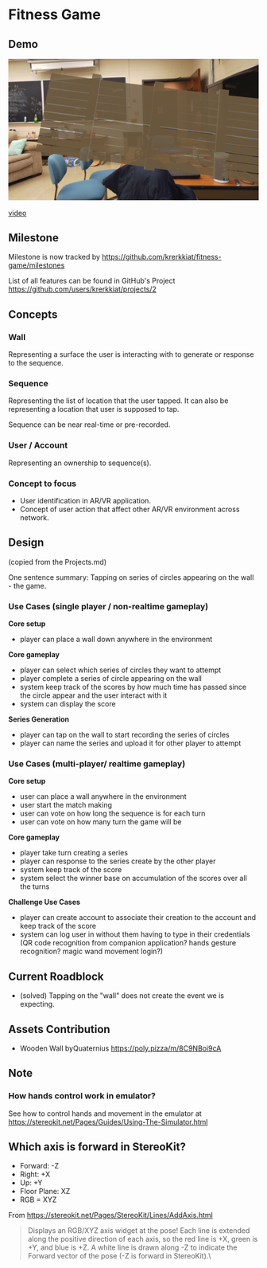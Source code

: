 ﻿# Fitness Game

## Demo

<img src=".images/early-render.jpg" width="600" />

[video](https://youtu.be/6FYQ-V4XmO0)

## Milestone

Milestone is now tracked by https://github.com/krerkkiat/fitness-game/milestones

List of all features can be found in GitHub's Project https://github.com/users/krerkkiat/projects/2

## Concepts

### Wall

Representing a surface the user is interacting with to generate or response to the sequence.

### Sequence

Representing the list of location that the user tapped. It can also be representing a location
that user is supposed to tap.

Sequence can be near real-time or pre-recorded.

### User / Account

Representing an ownership to sequence(s).

### Concept to focus

- User identification in AR/VR application.
- Concept of user action that affect other AR/VR environment across network.

## Design

(copied from the Projects.md)

One sentence summary: Tapping on series of circles appearing on the wall - the game.

### Use Cases (single player / non-realtime gameplay)

**Core setup**

- player can place a wall down anywhere in the environment

**Core gameplay**

- player can select which series of circles they want to attempt
- player complete a series of circle appearing on the wall
- system keep track of the scores by how much time has passed since the circle appear and the user interact with it
- system can display the score

**Series Generation**

- player can tap on the wall to start recording the series of circles
- player can name the series and upload it for other player to attempt

### Use Cases (multi-player/ realtime gameplay)

**Core setup**

- user can place a wall anywhere in the environment
- user start the match making
- user can vote on how long the sequence is for each turn
- user can vote on how many turn the game will be

**Core gameplay**

- player take turn creating a series
- player can response to the series create by the other player
- system keep track of the score
- system select the winner base on accumulation of the scores over all the turns

**Challenge Use Cases**

- player can create account to associate their creation to the account and keep track of the score
- system can log user in without them having to type in their credentials (QR code recognition from companion application? hands gesture recognition? magic wand movement login?)

## Current Roadblock

- (solved) Tapping on the "wall" does not create the event we is expecting.

## Assets Contribution

- Wooden Wall byQuaternius https://poly.pizza/m/8C9NBoi9cA

## Note

### How hands control work in emulator? 

See how to control hands and movement in the emulator at https://stereokit.net/Pages/Guides/Using-The-Simulator.html

## Which axis is forward in StereoKit?

- Forward: -Z
- Right: +X
- Up: +Y
- Floor Plane: XZ
- RGB = XYZ


From https://stereokit.net/Pages/StereoKit/Lines/AddAxis.html

> Displays an RGB/XYZ axis widget at the pose! Each line is extended along the positive direction of each axis, so the red line is +X,
> green is +Y, and blue is +Z. A white line is drawn along -Z to indicate the Forward vector of the pose (-Z is forward in StereoKit).\
